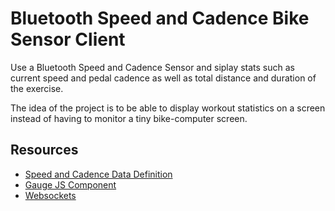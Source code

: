 # Bluetooth Speed and Cadence Bike Sensor Client
Use a Bluetooth Speed and Cadence Sensor and siplay stats such as current speed and pedal cadence as well as total distance and duration of the exercise.

The idea of the project is to be able to display workout statistics on a screen instead of having to monitor a tiny bike-computer screen.

## Resources
* [Speed and Cadence Data Definition](https://github.com/sputnikdev/bluetooth-gatt-parser/blob/master/src/main/resources/gatt/characteristic/org.bluetooth.characteristic.csc_measurement.xml)
* [Gauge JS Component](https://bernii.github.io/gauge.js/#!)
* [Websockets](https://developer.mozilla.org/en-US/docs/Web/API/WebSockets_API)
